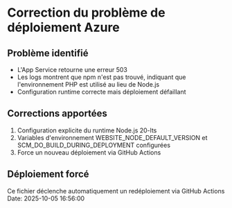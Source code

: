 # Correction du problème de déploiement Azure

## Problème identifié
- L'App Service retourne une erreur 503
- Les logs montrent que npm n'est pas trouvé, indiquant que l'environnement PHP est utilisé au lieu de Node.js
- Configuration runtime correcte mais déploiement défaillant

## Corrections apportées
1. Configuration explicite du runtime Node.js 20-lts
2. Variables d'environnement WEBSITE_NODE_DEFAULT_VERSION et SCM_DO_BUILD_DURING_DEPLOYMENT configurées
3. Force un nouveau déploiement via GitHub Actions

## Déploiement forcé
Ce fichier déclenche automatiquement un redéploiement via GitHub Actions
Date: 2025-10-05 16:56:00
